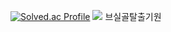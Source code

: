 [![Solved.ac Profile](http://mazassumnida.wtf/api/generate_badge?boj=hatake0901)](https://solved.ac/hatake0901)
<img src="https://img.shields.io/badge/326CE5?style=for-the-badge&logo=Kubernetes&logoColor=white">
브실골탈출기원

